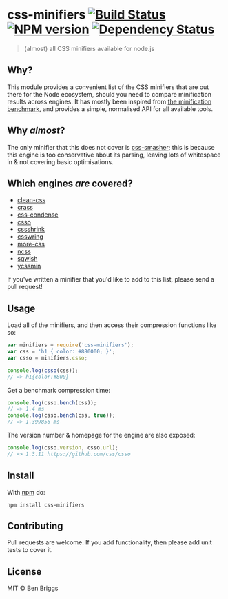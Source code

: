 # css-minifiers [![Build Status](https://travis-ci.org/ben-eb/css-minifiers.svg?branch=master)][ci] [![NPM version](https://badge.fury.io/js/css-minifiers.svg)][npm] [![Dependency Status](https://gemnasium.com/ben-eb/css-minifiers.svg)][deps]

> (almost) all CSS minifiers available for node.js

## Why?

This module provides a convenient list of the CSS minifiers that are out there
for the Node ecosystem, should you need to compare minification results across
engines. It has mostly been inspired from [the minification benchmark][1], and
provides a simple, normalised API for all available tools.

## Why *almost*?

The only minifier that this does not cover is [css-smasher][2]; this is because
this engine is too conservative about its parsing, leaving lots of whitespace in
& not covering basic optimisations.

## Which engines *are* covered?

* [clean-css](https://github.com/jakubpawlowicz/clean-css)
* [crass](https://github.com/mattbasta/crass)
* [css-condense](https://github.com/rstacruz/css-condense)
* [csso](https://github.com/css/csso)
* [cssshrink](https://github.com/stoyan/cssshrink)
* [csswring](https://github.com/hail2u/node-csswring)
* [more-css](https://github.com/army8735/more)
* [ncss](https://github.com/wasche/ncss)
* [sqwish](https://github.com/ded/sqwish)
* [ycssmin](https://github.com/yui/ycssmin)

If you've written a minifier that you'd like to add to this list, please send a
pull request!

## Usage

Load all of the minifiers, and then access their compression functions like so:

```js
var minifiers = require('css-minifiers');
var css = 'h1 { color: #880000; }';
var csso = minifiers.csso;

console.log(csso(css));
// => h1{color:#800}
```

Get a benchmark compression time:

```js
console.log(csso.bench(css));
// => 1.4 ms
console.log(csso.bench(css, true));
// => 1.399856 ms
```

The version number & homepage for the engine are also exposed:

```js
console.log(csso.version, csso.url);
// => 1.3.11 https://github.com/css/csso
```

## Install

With [npm](https://npmjs.com) do:

```
npm install css-minifiers
```

## Contributing

Pull requests are welcome. If you add functionality, then please add unit tests
to cover it.

## License

MIT © Ben Briggs

[1]: https://github.com/GoalSmashers/css-minification-benchmark
[2]: https://github.com/MarkBennett/css-smasher

[ci]:   https://travis-ci.org/ben-eb/colormin
[deps]: https://gemnasium.com/ben-eb/colormin
[npm]:  http://badge.fury.io/js/colormin
